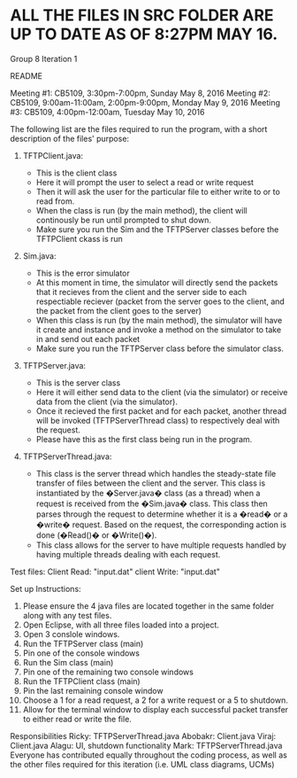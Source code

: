 # ALL THE FILES IN SRC FOLDER ARE UP TO DATE AS OF 8:27PM MAY 16.

Group 8
Iteration 1

README

Meeting #1: CB5109, 3:30pm-7:00pm, Sunday May 8, 2016 
Meeting #2: CB5109, 9:00am-11:00am, 2:00pm-9:00pm, Monday May 9, 2016
Meeting #3: CB5109, 4:00pm-12:00am, Tuesday May 10, 2016


The following list are the files required to run the program, with a short description of the files' purpose:

1) TFTPClient.java:
	* This is the client class
	* Here it will prompt the user to select a read or write request
	* Then it will ask the user for the particular file to either write to or to read from.
	* When the class is run (by the main method), the client will continously be run until prompted to shut down.
	* Make sure you run the Sim and the TFTPServer classes before the TFTPClient ckass is run

2) Sim.java:
	* This is the error simulator
	* At this moment in time, the simulator will directly send the packets that it recieves from the client and the server side to each respectiable reciever (packet from the server goes to the client, and the packet from the client goes to the server)
	* When this class is run (by the main method), the simulator will have it create and instance and invoke a method on the simulator to take in and send out each packet
	* Make sure you run the TFTPServer class before the simulator class.

3) TFTPServer.java:
	* This is the server class
	* Here it will either send data to the client (via the simulator) or receive data from the client (via the simulator). 
	* Once it recieved the first packet and for each packet, another thread will be invoked (TFTPServerThread class) to respectively deal with the request.
	* Please have this as the first class being run in the program.

4) TFTPServerThread.java:
	* This class is the server thread which handles the steady-state file transfer of files between the client and the server.  This class is instantiated by the �Server.java� class (as a thread) when a request is received from the �Sim.java� class.  This class then parses through the request to determine whether it is a �read� or a �write� request.  Based on the request, the corresponding action is done (�Read()� or �Write()�).
	* This class allows for the server to have multiple requests handled by having multiple threads dealing with each request.

Test files:
Client Read: "input.dat"
client Write: "input.dat"


Set up Instructions:

1) Please ensure the 4 java files are located together in the same folder along with any test files.
2) Open Eclipse, with all three files loaded into a project.
3) Open 3 conslole windows.
4) Run the TFTPServer class (main)
5) Pin one of the console windows
6) Run the Sim class (main)
7) Pin one of the remaining two console windows
8) Run the TFTPClient class (main)
9) Pin the last remaining console window
10) Choose a 1 for a read request, a 2 for a write request or a 5 to shutdown.
11) Allow for the terminal window to display each successful packet transfer to either read or write the file.


Responsibilities
Ricky:	TFTPServerThread.java
Abobakr: Client.java
Viraj: Client.java
Alagu: UI, shutdown functionality
Mark: TFTPServerThread.java
Everyone has contributed equally throughout the coding process, as well as the other files required for this iteration (i.e. UML class diagrams, UCMs)
